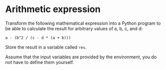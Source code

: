 # Arithmetic expression

Transform the following mathematical expression into a Python program to be able to calculate the
result for arbitrary values of a, b, c, and d:

`a - (b^2 / (c - d * (a + b)))`

Store the result in a variable called `res`.

Assume that the input variables are provided by the environment, you do not have to define them yourself. 
